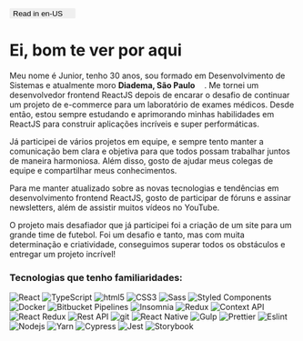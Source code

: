 <a style="color:black" href="https://github.com/jrmarqueshd/jrmarqueshd/blob/main/README.en-US.md"><button style="border-radius: 2px;border:0">Read in en-US <img src="https://cdn-icons-png.flaticon.com/512/330/330459.png" width="13"/></button></a>

<h1>Ei, bom te ver por aqui</h1>

<p>Meu nome é Junior, tenho 30 anos, sou formado em Desenvolvimento de Sistemas e atualmente moro <b>Diadema, São Paulo <img src="https://cdn-icons-png.flaticon.com/512/330/330430.png" width="13"/></b>. Me tornei um desenvolvedor frontend ReactJS depois de encarar o desafio de continuar um projeto de e-commerce para um laboratório de exames médicos. Desde então, estou sempre estudando e aprimorando minhas habilidades em ReactJS para construir aplicações incríveis e super performáticas.</p>

<p>Já participei de vários projetos em equipe, e sempre tento manter a comunicação bem clara e objetiva para que todos possam trabalhar juntos de maneira harmoniosa. Além disso, gosto de ajudar meus colegas de equipe e compartilhar meus conhecimentos.</p>

<p>Para me manter atualizado sobre as novas tecnologias e tendências em desenvolvimento frontend ReactJS, gosto de participar de fóruns e assinar newsletters, além de assistir muitos vídeos no YouTube.</p>

<p>O projeto mais desafiador que já participei foi a criação de um site para um grande time de futebol. Foi um desafio e tanto, mas com muita determinação e criatividade, conseguimos superar todos os obstáculos e entregar um projeto incrível!</p>

<h3>Tecnologias que tenho familiaridades:</h3>
<p>
  <img alt="React" src="https://img.shields.io/badge/-React-45b8d8?style=flat-square&logo=react&logoColor=white" />
  <img alt="TypeScript" src="https://img.shields.io/badge/-TypeScript-007ACC?style=flat-square&logo=typescript&logoColor=white" />
  <img alt="html5" src="https://img.shields.io/badge/-HTML5-E34F26?style=flat-square&logo=html5&logoColor=white" />
  <img alt="CSS3" src="https://img.shields.io/badge/-CSS3-2965f1?style=flat-square&logo=css3&logoColor=white" />
  <img alt="Sass" src="https://img.shields.io/badge/-Sass-CC6699?style=flat-square&logo=sass&logoColor=white" />
  <img alt="Styled Components" src="https://img.shields.io/badge/-Styled_Components-db7093?style=flat-square&logo=styled-components&logoColor=white" />
  <img alt="Docker" src="https://img.shields.io/badge/-Docker-46a2f1?style=flat-square&logo=docker&logoColor=white" />
  <img alt="Bitbucket Pipelines" src="https://img.shields.io/badge/-Bitbucket_Pipelines-0357D1?style=flat-square&logo=bitbucket&logoColor=white" />
  <img alt="Insomnia" src="https://img.shields.io/badge/-Insomnia-5849BE?style=flat-square&logo=insomnia&logoColor=white" />
  <img alt="Redux" src="https://img.shields.io/badge/-Redux-764ABC?style=flat-square&logo=redux&logoColor=white" />
  <img alt="Context API" src="https://img.shields.io/badge/-Context_API-5849be?style=flat-square&logo=react&logoColor=white" />
  <img alt="React Redux" src="https://img.shields.io/badge/-React_Redux-764abc?style=flat-square&logo=react&logoColor=white" />
  <img alt="Rest API" src="https://img.shields.io/badge/-Rest_API-8ab4f8?style=flat-square&logo=javascript&logoColor=white" />
  <img alt="git" src="https://img.shields.io/badge/-Git-F05032?style=flat-square&logo=git&logoColor=white" />
  <img alt="React Native" src="https://img.shields.io/badge/-React_Native-45b8d8?style=flat-square&logo=react&logoColor=white" />
  <img alt="Gulp" src="https://img.shields.io/badge/-Gulp-cf4647?style=flat-square&logo=gulp&logoColor=white" />
  <img alt="Prettier" src="https://img.shields.io/badge/-Prettier-c596c7?style=flat-square&logo=prettier&logoColor=white" />
  <img alt="Eslint" src="https://img.shields.io/badge/-Eslint-4b32c3?style=flat-square&logo=eslint&logoColor=white" />
  <img alt="Nodejs" src="https://img.shields.io/badge/-Nodejs-43853d?style=flat-square&logo=Node.js&logoColor=white" />
  <img alt="Yarn" src="https://img.shields.io/badge/-Yarn-2188b6?style=flat-square&logo=yarn&logoColor=white" />
  <img alt="Cypress" src="https://img.shields.io/badge/-Cypress-04c38e?style=flat-square&logo=cypress&logoColor=white" />
  <img alt="Jest" src="https://img.shields.io/badge/-Jest-df162b?style=flat-square&logo=jest&logoColor=white" />
  <img alt="Storybook" src="https://img.shields.io/badge/-Storybook-CC6699?style=flat-square&logo=storybook&logoColor=white" />
</p>